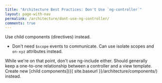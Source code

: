 ```yaml
---
title: "Architecture Best Practices: Don't Use `ng-controller`"
layout: page-with-nav
permalink: /architecture/dont-use-ng-controller/
comments: true
---
```


Use child components (directives) instead.

- Don't need `$scope` events to communicate. Can use isolate scopes and `on-xyz`
  attributes instead.



While we're on that point, don't use ng-include either. Should generally keep a
one-to-one relationship between a controller and a view template. Create new
[child components]({{ site.baseurl }}/architecture/components/) instead.